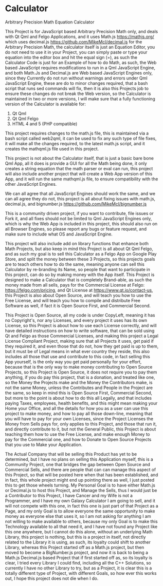 # Calculator
Arbitrary Precision Math Equation Calculator

This Project is for JavaScript based Arbitrary Precision Math only,
and deals with Qt Qml and Felgo Applications,
and it uses Math.js https://mathjs.org/
which uses decimal.js https://github.com/MikeMcl/decimal.js for the Arbitrary Precision Math,
the calculator itself is just an Equation Editor, 
you do not need to use it in your Project, 
you can simply paste or type your equation into the editor box and hit the equal sign (=),
as such the Calculator Code is just for an Example of how to do Math,
as such, the Web based JavaScript requires modifications to run in a Qml JavaScript Engine,
and both Math.Js and Decimal.js are Web based JavaScript Engines only,
since they Currently do not run without warnings and errors under Qml JavaScript Engine,
these are do to minor changes required, that a bash script that runs sed commands will fix,
then it is also this Projects job to ensure these changes do not break the Web version,
so the Calculator is maintained in two or more versions,
I will make sure that a fully functioning version of the Calculator is available for: 

1. Qt Qml
2. Qt Qml Felgo
3. HTML 4 and 5 (PHP compatible)

This project requires changes to the math.js file, 
this is maintained via a bash script called web2qml, 
it can be used to fix any such type of file fixes,
it will make all the changes required, 
to the latest math.js script, and it creates the mathqml.js file used in this project.

This project is not about the Calculator itself, that is just a basic bare bone Qml App, 
all it does is provide a GUI for all the Math being done,
it only creates a string equation that the math parser or eval can run,
this project will also include another project that will create a Web App version of this App,
and it will run the same mathqml.js file, to ensure compatibility with the other JavaScript Engines.

We can all agree that all JavaScript Engines should work the same, and we can all agree they do not, 
this project is all about fixing issues with math.js, decimal.js, and bignumber.js https://github.com/MikeMcl/bignumber.js

This is a community driven project, if you want to contribute, 
file issues or Fork it, 
and all fixes should not be limited to Qml JavaScript Engines only, 
which is why the Web App is included in this project, 
this should also run on all Browser Engines, so please report any bugs or feature request,
and make sure to include what OS and JavaScript Engine.

This project will also include add on library functions that enhance both Math Projects, 
but also keep in mind this Project is all about Qt Qml Felgo,
and as such my goal is to sell this Calculator as a Felgo App on Google Play Store,
and split the money between these 3 Projects,
so this projects goals are to teach others how to do the same,
meaning anyone can sell this Calculator by re-branding its Name,
so people that want to participate in this project, 
can do so by making money with the App itself.
This Project is designed to make a Calculator that is completely Brand-able,
as such the money made from all sells, 
pays for the Commercial License at Felgo: https://felgo.com/pricing,
and Qt License at https://www.qt.io/contact-us,
this Project is also about Open Source,
and will teach you how to use the Free License, 
and will teach you how to compile and distribute Free Software as well,
if fact it is Open Source First, and Commercial Second.

This Project is Open Source, 
all my code is under CopyLeft, meaning it has no Copyright's,
nor any Licenses,
and every project it uses has its own License, 
so this Project is about how to use each License correctly,
and will have detailed instructions on how to write software,
that can be sold using Qt and Felgo as those Commercial Licenses,
and making this project a Legal License Compliant Project,
making sure that all Projects it uses, get paid if they required it,
and even those that do not,
how they get paid is up to them,
but it must be of Legal means in what ever country they reside,
this also includes all those that use and contribute to this code,
in fact selling this App yourself, is the only way you get paid personally for your effort,
because that is the only way to make money contributing to Open Source Projects,
so this Project is Open Source, 
it does not require you to pay them anything,
if you do pay this project, that is a donation,
and treated like one,
so the Money the Projects make and the Money the Contributors make,
is not the same Money, unless the Contributes and People in the Project are the same,
so keep in mind this is Open Source First, Commercial Second,
but more to the point is about how to do this all Legally,
and that includes paying Taxes,
employees, health benefits, and this might mean making your Home your Office,
and all the details for how you as a user can use this project to make money,
and how to pay all those down-line, meaning that you will have to pay for your own Licenses,
since the Project Licenses the Money from Sells pays for,
only applies to this Project, and those that run it,
and directly contribute to it, 
but not the General Public,
this Project is about teaching them how to use the Free License,
and make enough Money to pay for the Commercial one,
and how to Donate to Open Source Projects that you use to Make your Application.

The Actual Company that will be selling this Product has yet to be determined,
but I have no plans on selling this Application myself,
this is a Community Project,
one that bridges the gap between Open Source and Commercial Sells,
and there are people that can can manage this aspect of this Project,
so that will be posted here when that has been established,
and in fact, this whole project might end up pointing there as well,
I just posted this to get those wheels turning.
My Personal Goal is to have either Math.js or Decimal.js to host this Project,
and Manage the Sells,
thus I would just be a Contributor to this Project,
I have Cancer and my Wife is not a Programmer,
and I have my own Galaxy Calculator I am going to sell,
and it will not compete with this one,
in fact this one is just part of that Project as a Page,
and my only Goal is to allow everyone the same opportunity to make money as everyone else that uses it,
so I am not asking for anything I am not willing to make available to others,
because my only Goal is to make this Technology available to all that need it,
and I have not found any Project like this one anywhere,
but I cannot do this alone,
without an underlying Math Library,
this project is nothing,
but this is a project in itself, 
not directly related to the Library it is using,
as such, its loyalty could shift to another Library,
whereas this Project started off as a Math.js project,
but then moved to become a BigNumber.js project,
and now it is back to being a Math.js Decimal.js based Project that if first started off as,
so its loyalty is clear,
I tried every Library I could find,
including all the C++ Solutions,
so currently I have no other Library to try,
but as a Project, it is clear this is a totally different type of Project,
with different Goals,
so how ever this works out,
I hope this project does not die when I do.
